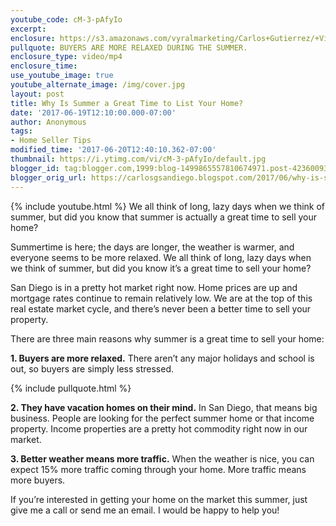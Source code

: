 ```yaml
---
youtube_code: cM-3-pAfyIo
excerpt:
enclosure: https://s3.amazonaws.com/vyralmarketing/Carlos+Gutierrez/+Video/2017/June/San+Diego+Real+Estate+Agent-+Why+Is+Summer+a+Great+Time+to+List+Your+Home%253F.mp4
pullquote: BUYERS ARE MORE RELAXED DURING THE SUMMER.
enclosure_type: video/mp4
enclosure_time:
use_youtube_image: true
youtube_alternate_image: /img/cover.jpg
layout: post
title: Why Is Summer a Great Time to List Your Home?
date: '2017-06-19T12:10:00.000-07:00'
author: Anonymous
tags:
- Home Seller Tips
modified_time: '2017-06-20T12:40:10.362-07:00'
thumbnail: https://i.ytimg.com/vi/cM-3-pAfyIo/default.jpg
blogger_id: tag:blogger.com,1999:blog-1499865557810674971.post-4236009396224341108
blogger_orig_url: https://carlosgsandiego.blogspot.com/2017/06/why-is-summer-great-time-to-list-your.html
---
```

{% include youtube.html %}
We all think of long, lazy days when we think of summer, but did you know that summer is actually a great time to sell your home?


Summertime is here; the days are longer, the weather is warmer, and everyone seems to be more relaxed. We all think of long, lazy days when we think of summer, but did you know it’s a great time to sell your home?

San Diego is in a pretty hot market right now. Home prices are up and mortgage rates continue to remain relatively low. We are at the top of this real estate market cycle, and there’s never been a better time to sell your property.

There are three main reasons why summer is a great time to sell your home:

**1. Buyers are more relaxed.** There aren’t any major holidays and school is out, so buyers are simply less stressed.

{% include pullquote.html %}

**2. They have vacation homes on their mind.** In San Diego, that means big business. People are looking for the perfect summer home or that income property. Income properties are a pretty hot commodity right now in our market.

**3. Better weather means more traffic.** When the weather is nice, you can expect 15% more traffic coming through your home. More traffic means more buyers.

If you’re interested in getting your home on the market this summer, just give me a call or send me an email. I would be happy to help you!
